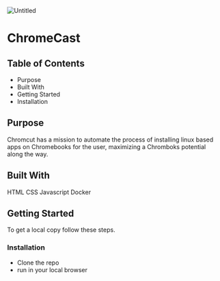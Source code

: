 ![Untitled](https://user-images.githubusercontent.com/84679614/156928866-e1145b70-f841-4851-9ecb-642a53150f6d.png)

# ChromeCast
## Table of Contents
- Purpose
- Built With
- Getting Started
- Installation

## Purpose

Chromcut has a mission to automate the process of installing linux based apps on Chromebooks for the user, maximizing a Chromboks potential along the way.

## Built With
HTML
CSS
Javascript
Docker

## Getting Started
To get a local copy follow these steps.
### Installation
- Clone the repo
- run in your local browser










